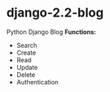 # django-2.2-blog
Python Django Blog
<strong>Functions:</strong>
<ul>
 <li>Search</li>
  <li>Create</li>
<li>Read</li>
 <li>Update</li>
<li>Delete</li>
 <li>Authentication</li>
</ul>
